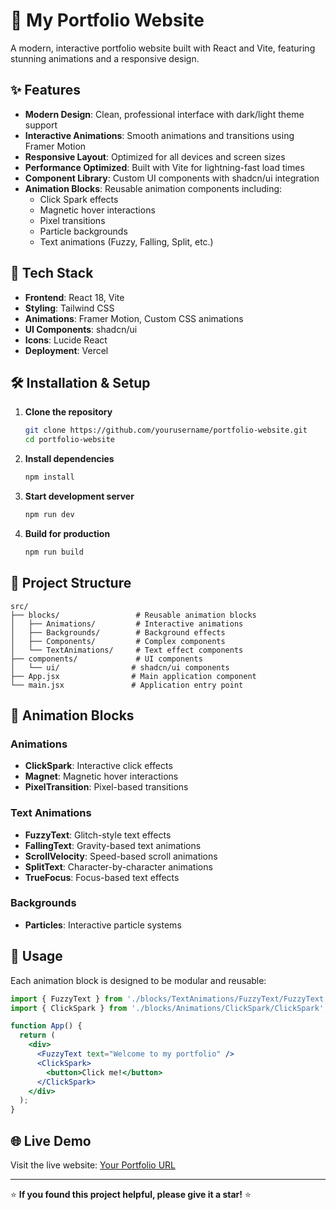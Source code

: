 # 🌟 My Portfolio Website

A modern, interactive portfolio website built with React and Vite, featuring stunning animations and a responsive design.

## ✨ Features

- **Modern Design**: Clean, professional interface with dark/light theme support
- **Interactive Animations**: Smooth animations and transitions using Framer Motion
- **Responsive Layout**: Optimized for all devices and screen sizes
- **Performance Optimized**: Built with Vite for lightning-fast load times
- **Component Library**: Custom UI components with shadcn/ui integration
- **Animation Blocks**: Reusable animation components including:
  - Click Spark effects
  - Magnetic hover interactions
  - Pixel transitions
  - Particle backgrounds
  - Text animations (Fuzzy, Falling, Split, etc.)

## 🚀 Tech Stack

- **Frontend**: React 18, Vite
- **Styling**: Tailwind CSS
- **Animations**: Framer Motion, Custom CSS animations
- **UI Components**: shadcn/ui
- **Icons**: Lucide React
- **Deployment**: Vercel

## 🛠️ Installation & Setup

1. **Clone the repository**
   ```bash
   git clone https://github.com/yourusername/portfolio-website.git
   cd portfolio-website
   ```

2. **Install dependencies**
   ```bash
   npm install
   ```

3. **Start development server**
   ```bash
   npm run dev
   ```

4. **Build for production**
   ```bash
   npm run build
   ```

## 📁 Project Structure

```
src/
├── blocks/                 # Reusable animation blocks
│   ├── Animations/         # Interactive animations
│   ├── Backgrounds/        # Background effects
│   ├── Components/         # Complex components
│   └── TextAnimations/     # Text effect components
├── components/             # UI components
│   └── ui/                # shadcn/ui components
├── App.jsx                # Main application component
└── main.jsx               # Application entry point
```

## 🎨 Animation Blocks

### Animations
- **ClickSpark**: Interactive click effects
- **Magnet**: Magnetic hover interactions
- **PixelTransition**: Pixel-based transitions

### Text Animations
- **FuzzyText**: Glitch-style text effects
- **FallingText**: Gravity-based text animations
- **ScrollVelocity**: Speed-based scroll animations
- **SplitText**: Character-by-character animations
- **TrueFocus**: Focus-based text effects

### Backgrounds
- **Particles**: Interactive particle systems

## 🎯 Usage

Each animation block is designed to be modular and reusable:

```jsx
import { FuzzyText } from './blocks/TextAnimations/FuzzyText/FuzzyText';
import { ClickSpark } from './blocks/Animations/ClickSpark/ClickSpark';

function App() {
  return (
    <div>
      <FuzzyText text="Welcome to my portfolio" />
      <ClickSpark>
        <button>Click me!</button>
      </ClickSpark>
    </div>
  );
}
```

## 🌐 Live Demo

Visit the live website: [Your Portfolio URL](https://your-portfolio.vercel.app)



---

⭐ **If you found this project helpful, please give it a star!** ⭐